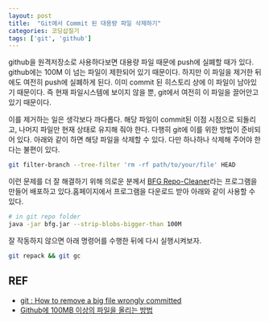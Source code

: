 ```yaml
---
layout: post
title:  "Git에서 Commit 된 대용량 파일 삭제하기"
categories: 코딩삽질기
tags: ['git', 'github']
---
```


github을 원격저장소로 사용하다보면 대용량 파일 때문에 push에 실폐할 때가 있다. github에는 100M 이 넘는 파일이 제한되어 있기 때문이다. 하지만 이 파일을 제거한 뒤에도 여전히 push에 실폐하게 된다. 이미 commit 된 히스토리 상에 이 파일이 남아있기 때문이다. 즉 현재 파일시스템에 보이지 않을 뿐, git에서 여전히 이 파일을 끌어안고 있기 때문이다.

이를 제거하는 일은 생각보다 까다롭다. 해당 파일이 commit된 이점 시점으로 되돌리고, 나머지 파일만 현재 상태로 유지해 줘야 한다. 다행히 git에 이를 위한 방법이 준비되어 있다.  아래와 같이 하면 해당 파일을 삭제할 수 있다.  다만 하나하나 삭제해 주어야 한다는 불편이 있다.

```bash
git filter-branch --tree-filter 'rm -rf path/to/your/file' HEAD
```

이런 문제를 더 잘 해결하기 위해 의로운 분께서 [BFG Repo-Cleaner](https://rtyley.github.io/bfg-repo-cleaner)라는 프로그램을 만들어 배포하고 있다.홈페이지에서 프로그램을 다운로드 받아 아래와 같이 사용할 수 있다.

```bash
# in git repo folder
java -jar bfg.jar --strip-blobs-bigger-than 100M
```

잘 작동하지 않으면 아래 명령어를 수행한 뒤에 다시 실행시켜보자.

```bash
git repack && git gc
```

## REF

* [git : How to remove a big file wrongly committed](https://thomas-cokelaer.info/blog/2018/02/git-how-to-remove-a-big-file-wrongly-committed/)
* [Github에 100MB 이상의 파일을 올리는 방법](https://medium.com/@stargt/github%EC%97%90-100mb-%EC%9D%B4%EC%83%81%EC%9D%98-%ED%8C%8C%EC%9D%BC%EC%9D%84-%EC%98%AC%EB%A6%AC%EB%8A%94-%EB%B0%A9%EB%B2%95-9d9e6e3b94ef)
